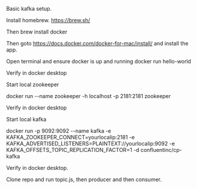Basic kafka setup.

Install homebrew. https://brew.sh/

Then brew install docker

Then goto https://docs.docker.com/docker-for-mac/install/ and install the app. 

Open terminal and ensure docker is up and running docker run hello-world

Verify in docker desktop

Start local zookeeper 

docker run --name zookeeper -h localhost -p 2181:2181 zookeeper

Verify in docker desktop

Start local kafka

docker run -p 9092:9092 --name kafka -e KAFKA_ZOOKEEPER_CONNECT=yourlocalip:2181 -e KAFKA_ADVERTISED_LISTENERS=PLAINTEXT://yourlocalip:9092 -e KAFKA_OFFSETS_TOPIC_REPLICATION_FACTOR=1 -d confluentinc/cp-kafka

Verify in docker desktop. 

Clone repo and run topic.js, then producer and then consumer. 
